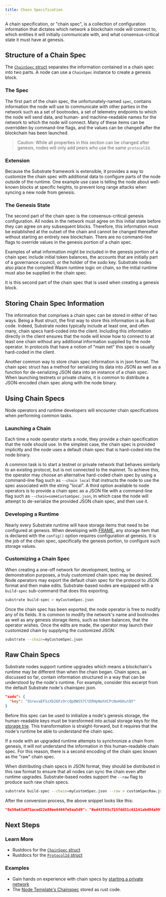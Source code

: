 ```yaml
---
title: Chain Specification
---
```


A chain specification, or "chain spec", is a collection of configuration information that dictates
which network a blockchain node will connect to, which entities it will initially communicate with,
and what consensus-critical state it must have at genesis.

## Structure of a Chain Spec

The [`ChainSpec` struct](https://substrate.dev/rustdocs/master/sc_service/struct.ChainSpec.html)
separates the information contained in a chain spec into two parts. A node can use a `ChainSpec`
instance to create a genesis block.

### The Spec

The first part of the chain spec, the unfortunately-named `spec`, contains information the node will
use to communicate with other parties in the network such as a set of bootnodes, a set of telemetry
endpoints to which the node will send data, and human- and machine-readable names for the network to
which the node will connect. Many of these items can be overridden by command-line flags, and the
values can be changed after the blockchain has been launched.

> Caution: While all properties in this section can be changed after genesis, nodes will only add peers who use the same `protocolId`.

### Extension

Because the Substrate framework is extensible, it provides a way to customize the chain spec with additional data to configure parts of the node outside of the runtime. One example use case is telling the node about well-known blocks at specific heights, to prevent long range attacks when syncing a new node from genesis.

### The Genesis State

The second part of the chain spec is the consensus-critical genesis configuration. All nodes in the
network must agree on this initial state before they can agree on any subsequent blocks. Therefore,
this information must be established at the outset of the chain and cannot be changed thereafter
without starting an entirely new blockchain. There are no command-line flags to override values in
the genesis portion of a chain spec.

Examples of what information might be included in the genesis portion of a chain spec include
initial token balances, the accounts that are initially part of a governance council, or the holder
of the sudo key. Substrate nodes also place the compiled Wasm runtime logic on chain, so the initial
runtime must also be supplied in the chain spec.

It is this second part of the chain spec that is used when creating a genesis block.

## Storing Chain Spec Information

The information that comprises a chain spec can be stored in either of two ways. Being a Rust
struct, the first way to store this information is as Rust code. Indeed, Substrate nodes typically
include at least one, and often many, chain specs hard-coded into the client. Including this
information directly in the client ensures that the node will know how to connect to at least one
chain without any additional information supplied by the node operator. In protocols that have a
notion of "main net" this spec is usually hard-coded in the client.

Another common way to store chain spec information is in json format. The chain spec struct has a
method for serializing its data into JSON as well as a function for de-serializing JSON data into an
instance of a chain spec. When launching testnets or private chains, it is common to distribute a
JSON-encoded chain spec along with the node binary.

## Using Chain Specs

Node operators and runtime developers will encounter chain specifications when performing common
tasks.

### Launching a Chain

Each time a node operator starts a node, they provide a chain specification that the node should
use. In the simplest case, the chain spec is provided implicitly and the node uses a default chain
spec that is hard-coded into the node binary.

A common task is to start a testnet or private network that behaves similarly to an existing
protocol, but is not connected to the mainnet. To achieve this, the operator may choose an
alternative hard-coded chain spec by using a command-line flag such as `--chain local` that
instructs the node to use the spec associated with the string "local". A third option available to
node operators is to provide a chain spec as a JSON file with a command-line flag such as
`--chain=someCustomSpec.json`, in which case the node will attempt to de-serialize the provided JSON
chain spec, and then use it.

### Developing a Runtime

Nearly every Substrate runtime will have storage items that need to be configured at genesis. When
developing with [FRAME](../../conceptual/runtime/frame.md), any storage item that is declared with
the `config()` option requires configuration at genesis. It is the job of the chain spec,
specifically the genesis portion, to configure such storage values.

### Customizing a Chain Spec

When creating a one-off network for development, testing, or demonstration purposes, a truly
customized chain spec may be desired. Node operators may export the default chain spec for the
protocol to JSON format and then make edits. Substrate-based nodes are equipped with a `build-spec`
sub-command that does this exporting.

```bash
substrate build-spec > myCustomSpec.json
```

Once the chain spec has been exported, the node operator is free to modify any of its fields. It is
common to modify the network's name and bootnodes as well as any genesis storage items, such as
token balances, that the operator wishes. Once the edits are made, the operator may launch their
customized chain by supplying the customized JSON.

```bash
substrate --chain=myCustomSpec.json
```

## Raw Chain Specs

Substrate nodes support runtime upgrades which means a blockchain's runtime may be different than when the chain began. Chain specs, as discussed so far, contain information structured in a way that can be understood by the node's runtime. For example, consider this excerpt from the default Substrate node's chainspec json.

```json
"sudo": {
  "key": "5GrwvaEF5zXb26Fz9rcQpDWS57CtERHpNehXCPcNoHGKutQY"
}
```

Before this spec can be used to initialize a node's genesis storage, the human-readable keys must be transformed into actual storage keys for the [storage trie](../../conceptual/core/storage). This transformation is straight-forward, but it requires that the node's runtime be able to understand the chain spec.

If a node with an upgraded runtime attempts to synchronize a chain from genesis, it will not understand the information in this human-readable chain spec. For this reason, there is a second encoding of the chain spec known as the "raw" chain spec.

When distributing chain specs in JSON format, they should be distributed in this raw format to
ensure that all nodes can sync the chain even after runtime upgrades. Substrate-based nodes support the `--raw` flag to produce such raw chain specs.

```bash
substrate build-spec --chain=myCustomSpec.json --raw > customSpecRaw.json
```

After the conversion process, the above snippet looks like this:

```json
"0x50a63a871aced22e88ee6466fe5aa5d9": "0xd43593c715fdd31c61141abd04a99fd6822c8558854ccde39a5684e7a56da27d",
```

## Next Steps

### Learn More

* Rustdocs for the [`ChainSpec` struct]( https://substrate.dev/rustdocs/master/sc_service/struct.ChainSpec.html)
* Rustdocs for the [`ProtocolId` struct](https://substrate.dev/rustdocs/master/sc_network/config/struct.ProtocolId.html)

### Examples

* Gain hands on experience with chain specs by [starting a private network](../../tutorials/start-a-private-network)
* The [Node Template's Chainspec](https://github.com/substrate-developer-hub/substrate-node-template/blob/master/src/chain_spec.rs) stored as rust code.
